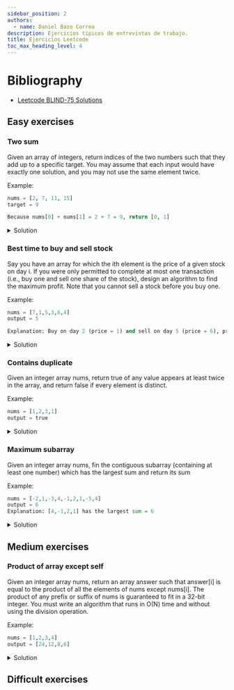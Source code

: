 ```yaml
---
sidebar_position: 2
authors:
  - name: Daniel Bazo Correa
description: Ejercicios típicos de entrevistas de trabajo.
title: Ejercicios Leetcode
toc_max_heading_level: 4
---
```

# Bibliography

* [Leetcode BLIND-75 Solutions](https://www.youtube.com/playlist?list=PLot-Xpze53ldVwtstag2TL4HQhAnC8ATf)
  
## Easy exercises

### Two sum

Given an array of integers, return indices of the two numbers such that they add up to a specific target. You may assume that each input would have exactly one solution, and you may not use the same element twice.

Example:

```python
nums = [2, 7, 11, 15]
target = 9

Because nums[0] + nums[1] = 2 + 7 = 9, return [0, 1]
```

<details>

<summary>
Solution
</summary>

```python
def function1(list: list[int], target: int) -> list[int]:

    """
    This function is O(N^2) in time, and O(1) in space.
    """

    for i, vali in enumerate(list):

        for j, valj in enumerate(list[i:]):

            if valj + vali == target:

                return [i,j]

def function2(list: list[int], target: int) -> list[int]:

    """
    This function is O(N) in time and O(N) in space.
    """

    dictionary = {}

    for i, value in enumerate(list):

        value2 = target - value

        if value2 in dictionary:

            return [i, dictionary[value2]]

        else:

            dictionary[value] = i
```
</details>

### Best time to buy and sell stock

Say you have an array for which the ith element is the price of a given stock on day i. If you were only permitted to complete at most one transaction (i.e., buy one and sell one share of the stock), design an algorithm to find the maximum profit. Note that you cannot sell a stock before you buy one.

Example:

```python
nums = [7,1,5,3,6,4]
output = 5

Explanation: Buy on day 2 (price = 1) and sell on day 5 (price = 6), profit = 6 -1 = 5. Not 7 - 1 = 6, as selling price needs to be larger than buying price.
```

<details>

<summary>
Solution
</summary>

```python
def function(list: list[int]) -> list[int]:

    """
    O(N^2)
    """

    max = list[0]

    for i, vali in enumerate(list):

        for j, valj in enumerate(list[i:]):

            diff = valj - vali

            if diff > max:

                max = diff
                tuple = (i, j + 1)

    return [tuple, max]

def function2(list: list[int]) -> list[int]:

    """
    O(N)
    """

    ## We store index, value
    tuple_max = (0, float('-inf'))
    tuple_min = (0, float('inf'))

    for i, valid in enumerate(list):

        if vali < tuple_min[-1]:

            tuple_min = (i, vali)

        elif vali > tuple_max[-1] and i > tuple_min[0]:

            tuple_max = (i, vali)
    
    return [tuple_max[0], tuple_min[0], tuple_max[-1] - tuple_min[-1]]
```
</details>

### Contains duplicate

Given an integer array nums, return true of any value appears at least twice in the array, and return false if every element is distinct.

Example:

```python
nums = [1,2,3,1]
output = true
```

<details>

<summary>
Solution
</summary>

```python
def function(list: list[int]) -> bool:

    """
    O(N^2)
    """
    
    for i, vali in enumerate(list):

        for j, valj in enumerate(list[i + 1:]):

            if vali == valj:

                return True

    return False

def function2(list: list[int]) -> bool:

    """
    O(N)
    """

    dictionary = {}

    for i, vali in enumerate(list):

        if valid in dictionary:

            return True

        else:

            dictionary[vali] = i

    return False
```
</details>

### Maximum subarray

Given an integer array nums, fin the contiguous subarray (containing at least one number) which has the largest sum and return its sum

Example:

```python
nums = [-2,1,-3,4,-1,2,1,-5,4]
output = 6
Explanation: [4,-1,2,1] has the largest sum = 6
```

<details>

<summary>
Solution
</summary>

```python
def function(list: list[int]) -> int:

    """
    Maximum subarray
    Kadane's algorithm O(N)
    """

    act_sum = list[0]
    max_sum = list[0]

    for i in range(1, len(list)):

        act_sum = max(list[i], act_sum + list[i])

        max_sum = max(act_sum, max_sum)return max_sum
```
</details>


## Medium exercises

### Product of array except self

Given an integer array nums, return an array answer such that answer[i] is equal to the product of all the elements of nums except nums[i]. The product of any prefix or suffix of nums is guaranteed to fit in a 32-bit integer. You must write an algorithm that runs in O(N) time and without using the division operation.

Example:

```python
nums = [1,2,3,4]
output = [24,12,8,6]
```

<details>

<summary>
Solution
</summary>

```python
def function(list : list[int]) -> bool:

"""
O(N^2), assuming we don't have the restrictions imposed on us
"""

product = 1

for i, vali in enumerate(list):

product *= vali

res = []

for i, vali in enumerate(list):

res.append(int(product / vali))

return res

def function2(list: list[int]) -> bool:

"""
O(N^2), without using division
"""

res = []

for i, vali in enumerate(list):

if i == 0:

left = []

else:

left = list[:i]

elif i == len(list) - 1:

right = []

else:

right = list[i + 1:]

new_list = left + right product = 1

for i, val in enumerate(new_list):

product *= val

res.append(product)

return res

def function3(list: list[int]) -> bool:

"""
O(N)
"""

n = len(list)

## Initialize the product lists on the left and right
## Initially all values ​​are 1, as many elements are created
## as there are elements in the original list

left = [1] * n
right = [1 ] * n

## Calculate the cumulative product to the left of each index
for i in range(1, n):

left[i] = left[i - 1] * list[i - 1]

## Calculate the cumulative product to the right of each index
for i in reversed(range(n - 1)):

der[i] = der[i + 1] * list[i + 1]

## Calculate the product of the elements except the same
for i in range(n):

list[i] = left[i] * der[i]

return list
```
</details>

## Difficult exercises